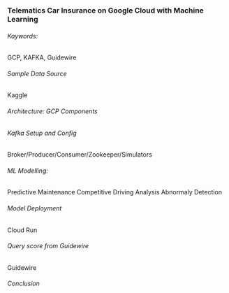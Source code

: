 ### Telematics Car Insurance on Google Cloud with Machine Learning

###### Kaywords:
GCP, KAFKA, Guidewire

###### Sample Data Source
Kaggle

###### Architecture: GCP Components

###### Kafka Setup and Config
Broker/Producer/Consumer/Zookeeper/Simulators


###### ML Modelling:
Predictive Maintenance
Competitive Driving Analysis
Abnormaly Detection

###### Model Deployment
Cloud Run

###### Query score from Guidewire
Guidewire

###### Conclusion